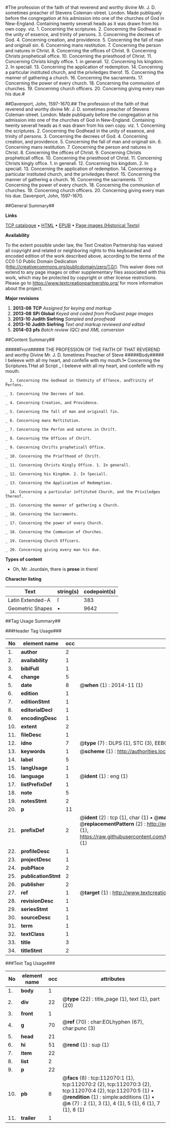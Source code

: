 #The profession of the faith of that reverend and worthy divine Mr. J. D. sometimes preacher of Stevens Coleman-street. London. Made publiquely before the congregation at his admission into one of the churches of God in New-England. Containing twenty severall heads as it was drawn from his own copy. viz. 1. Concerning the scriptures. 2. Concerning the Godhead in the unity of essence, and trinity of persons. 3. Concerning the decrees of God. 4. Concerning creation, and providence. 5. Concerning the fall of man and originall sin. 6. Concerning mans restitution. 7. Concerning the person and natures in Christ. 8. Concerning the offices of Christ. 9. Concerning Christs propheticall office. 10. Concerning the priesthood of Christ. 11. Concerning Christs kingly office. 1. in generall. 12. Concerning his kingdom. 2. In speciall. 13. Concerning the application of redemption. 14. Concerning a particular instituted church, and the priviledges therof. 15. Concerning the manner of gathering a church. 16. Concerning the sacraments. 17. Concerning the power of every church. 18. Concerning the communion of churches. 19. Concerning church officers. 20. Concerning giving every man his due.#

##Davenport, John, 1597-1670.##
The profession of the faith of that reverend and worthy divine Mr. J. D. sometimes preacher of Stevens Coleman-street. London. Made publiquely before the congregation at his admission into one of the churches of God in New-England. Containing twenty severall heads as it was drawn from his own copy. viz. 1. Concerning the scriptures. 2. Concerning the Godhead in the unity of essence, and trinity of persons. 3. Concerning the decrees of God. 4. Concerning creation, and providence. 5. Concerning the fall of man and originall sin. 6. Concerning mans restitution. 7. Concerning the person and natures in Christ. 8. Concerning the offices of Christ. 9. Concerning Christs propheticall office. 10. Concerning the priesthood of Christ. 11. Concerning Christs kingly office. 1. in generall. 12. Concerning his kingdom. 2. In speciall. 13. Concerning the application of redemption. 14. Concerning a particular instituted church, and the priviledges therof. 15. Concerning the manner of gathering a church. 16. Concerning the sacraments. 17. Concerning the power of every church. 18. Concerning the communion of churches. 19. Concerning church officers. 20. Concerning giving every man his due.
Davenport, John, 1597-1670.

##General Summary##

**Links**

[TCP catalogue](http://www.ota.ox.ac.uk/tcp/)  • 
[HTML](http://tei.it.ox.ac.uk/tcp/Texts-HTML/free/A81/A81977.html)  • 
[EPUB](http://tei.it.ox.ac.uk/tcp/Texts-EPUB/free/A81/A81977.epub) • 
[Page images (Historical Texts)](https://historicaltexts.jisc.ac.uk/eebo-99859966e)

**Availability**

To the extent possible under law, the Text Creation Partnership has waived all copyright and related or neighboring rights to this keyboarded and encoded edition of the work described above, according to the terms of the CC0 1.0 Public Domain Dedication (http://creativecommons.org/publicdomain/zero/1.0/). This waiver does not extend to any page images or other supplementary files associated with this work, which may be protected by copyright or other license restrictions. Please go to https://www.textcreationpartnership.org/ for more information about the project.

**Major revisions**

1. __2013-08__ __TCP__ *Assigned for keying and markup*
1. __2013-08__ __SPi Global__ *Keyed and coded from ProQuest page images*
1. __2013-10__ __Judith Siefring__ *Sampled and proofread*
1. __2013-10__ __Judith Siefring__ *Text and markup reviewed and edited*
1. __2014-03__ __pfs__ *Batch review (QC) and XML conversion*

##Content Summary##

#####Front#####
THE PROFESSION OF THE FAITH OF THAT REVEREND and worthy Divine Mr. J. D. ſometimes Preacher of Steve
#####Body#####
I beleeve with all my heart, and confeſſe with my mouth.1▪ Concerning the Scriptures.THat all Script
    _ I beleeve with all my heart, and confeſſe with my mouth.

    _ 2. Concerning the Godhead in theVnity of Eſſence, andTrinity of Perſons.

    _ 3. Concerning the Decrees of God.

    _ 4. Concerning Creation, and Providence.

    _ 5. Concerning the fall of man and originall ſin.

    _ 6. Concerning mans Reſtitution.

    _ 7. Concerning the Perſon and natures in Chriſt.

    _ 8. Concerning the Offices of Chriſt.

    _ 9. Concerning Chriſts propheticall Office.

    _ 10. Concerning the Prieſthood of Chriſt.

    _ 11. Concerning Christs Kingly Office. 1. In generall.

    _ 12. Concerning his Kingdom. 2. In ſpeciall.

    _ 13. Concerning the Application of Redemption.

    _ 14. Concerning a particular inſtituted Church, and the Priviledges thereof.

    _ 15. Concerning the manner of gathering a Church.

    _ 16. Concerning the Sacraments.

    _ 17. Concerning the power of every Church.

    _ 18. Concerning the Communion of Churches.

    _ 19. Concerning Church Officers.

    _ 20. Concerning giving every man his due.

**Types of content**

  * Oh, Mr. Jourdain, there is **prose** in there!

**Character listing**


|Text|string(s)|codepoint(s)|
|---|---|---|
|Latin Extended-A|ſ|383|
|Geometric Shapes|▪|9642|

##Tag Usage Summary##

###Header Tag Usage###

|No|element name|occ|attributes|
|---|---|---|---|
|1.|__author__|2||
|2.|__availability__|1||
|3.|__biblFull__|1||
|4.|__change__|5||
|5.|__date__|8| @__when__ (1) : 2014-11 (1)|
|6.|__edition__|1||
|7.|__editionStmt__|1||
|8.|__editorialDecl__|1||
|9.|__encodingDesc__|1||
|10.|__extent__|2||
|11.|__fileDesc__|1||
|12.|__idno__|7| @__type__ (7) : DLPS (1), STC (3), EEBO-CITATION (1), PROQUEST (1), VID (1)|
|13.|__keywords__|1| @__scheme__ (1) : http://authorities.loc.gov/ (1)|
|14.|__label__|5||
|15.|__langUsage__|1||
|16.|__language__|1| @__ident__ (1) : eng (1)|
|17.|__listPrefixDef__|1||
|18.|__note__|5||
|19.|__notesStmt__|2||
|20.|__p__|11||
|21.|__prefixDef__|2| @__ident__ (2) : tcp (1), char (1)  •  @__matchPattern__ (2) : ([0-9\-]+):([0-9IVX]+) (1), (.+) (1)  •  @__replacementPattern__ (2) : http://eebo.chadwyck.com/downloadtiff?vid=$1&page=$2 (1), https://raw.githubusercontent.com/textcreationpartnership/Texts/master/tcpchars.xml#$1 (1)|
|22.|__profileDesc__|1||
|23.|__projectDesc__|1||
|24.|__pubPlace__|2||
|25.|__publicationStmt__|2||
|26.|__publisher__|2||
|27.|__ref__|1| @__target__ (1) : http://www.textcreationpartnership.org/docs/. (1)|
|28.|__revisionDesc__|1||
|29.|__seriesStmt__|1||
|30.|__sourceDesc__|1||
|31.|__term__|1||
|32.|__textClass__|1||
|33.|__title__|3||
|34.|__titleStmt__|2||


###Text Tag Usage###

|No|element name|occ|attributes|
|---|---|---|---|
|1.|__body__|1||
|2.|__div__|22| @__type__ (22) : title_page (1), text (1), part (20)|
|3.|__front__|1||
|4.|__g__|70| @__ref__ (70) : char:EOLhyphen (67), char:punc (3)|
|5.|__head__|21||
|6.|__hi__|51| @__rend__ (1) : sup (1)|
|7.|__item__|22||
|8.|__list__|2||
|9.|__p__|22||
|10.|__pb__|8| @__facs__ (8) : tcp:112070:1 (1), tcp:112070:2 (2), tcp:112070:3 (2), tcp:112070:4 (2), tcp:112070:5 (1)  •  @__rendition__ (1) : simple:additions (1)  •  @__n__ (7) : 2 (1), 3 (1), 4 (1), 5 (1), 6 (1), 7 (1), 8 (1)|
|11.|__trailer__|1||
